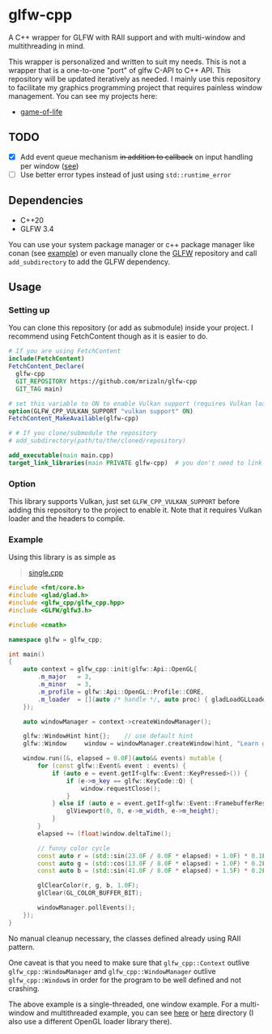 # glfw-cpp

A C++ wrapper for GLFW with RAII support and with multi-window and multithreading in mind.

This wrapper is personalized and written to suit my needs. This is not a wrapper that is a one-to-one "port" of glfw C-API to C++ API. This repository will be updated iteratively as needed. I mainly use this repository to facilitate my graphics programming project that requires painless window management. You can see my projects here:

- [game-of-life](https://github.com/mrizaln/game-of-life)

## TODO

- [x] Add event queue mechanism ~~in addition to callback~~ on input handling per window ([see](https://github.com/glfw/gleq))
- [ ] Use better error types instead of just using `std::runtime_error`

## Dependencies

- C++20
- GLFW 3.4

You can use your system package manager or c++ package manager like conan (see [example](./example)) or even manually clone the [GLFW](https://github.com/glfw/glfw) repository and call `add_subdirectory` to add the GLFW dependency.

## Usage

### Setting up

You can clone this repository (or add as submodule) inside your project. I recommend using FetchContent though as it is easier to do.

```cmake
# If you are using FetchContent
include(FetchContent)
FetchContent_Declare(
  glfw-cpp
  GIT_REPOSITORY https://github.com/mrizaln/glfw-cpp
  GIT_TAG main)

# set this variable to ON to enable Vulkan support (requires Vulkan loader and headers)
option(GLFW_CPP_VULKAN_SUPPORT "vulkan support" ON)
FetchContent_MakeAvailable(glfw-cpp)

# # If you clone/submodule the repository
# add_subdirectory(path/to/the/cloned/repository)

add_executable(main main.cpp)
target_link_libraries(main PRIVATE glfw-cpp)  # you don't need to link to glfw here, glfw-cpp already link to it
```

### Option

This library supports Vulkan, just set `GLFW_CPP_VULKAN_SUPPORT` before adding this repository to the project to enable it. Note that it requires Vulkan loader and the headers to compile.

### Example

Using this library is as simple as

> [single.cpp](./example/source/single.cpp)

```cpp
#include <fmt/core.h>
#include <glad/glad.h>
#include <glfw_cpp/glfw_cpp.hpp>
#include <GLFW/glfw3.h>

#include <cmath>

namespace glfw = glfw_cpp;

int main()
{
    auto context = glfw_cpp::init(glfw::Api::OpenGL{
        .m_major   = 3,
        .m_minor   = 3,
        .m_profile = glfw::Api::OpenGL::Profile::CORE,
        .m_loader  = [](auto /* handle */, auto proc) { gladLoadGLLoader((GLADloadproc)proc); },
    });

    auto windowManager = context->createWindowManager();

    glfw::WindowHint hint{};    // use default hint
    glfw::Window     window = windowManager.createWindow(hint, "Learn glfw-cpp", 800, 600);

    window.run([&, elapsed = 0.0F](auto&& events) mutable {
        for (const glfw::Event& event : events) {
            if (auto e = event.getIf<glfw::Event::KeyPressed>()) {
                if (e->m_key == glfw::KeyCode::Q) {
                    window.requestClose();
                }
            } else if (auto e = event.getIf<glfw::Event::FramebufferResized>()) {
                glViewport(0, 0, e->m_width, e->m_height);
            }
        }
        elapsed += (float)window.deltaTime();

        // funny color cycle
        const auto r = (std::sin(23.0F / 8.0F * elapsed) + 1.0F) * 0.1F + 0.4F;
        const auto g = (std::cos(13.0F / 8.0F * elapsed) + 1.0F) * 0.2F + 0.3F;
        const auto b = (std::sin(41.0F / 8.0F * elapsed) + 1.5F) * 0.2F;

        glClearColor(r, g, b, 1.0F);
        glClear(GL_COLOR_BUFFER_BIT);

        windowManager.pollEvents();
    });
}
```

No manual cleanup necessary, the classes defined already using RAII pattern.

One caveat is that you need to make sure that `glfw_cpp::Context` outlive `glfw_cpp::WindowManager` and `glfw_cpp::WindowManager` outlive `glfw_cpp::Window`s in order for the program to be well defined and not crashing.

The above example is a single-threaded, one window example. For a multi-window and multithreaded example, you can see [here](./example/source/multi.cpp) or [here](./example/source/multi_multi_manager.cpp) directory (I also use a different OpenGL loader library there).
